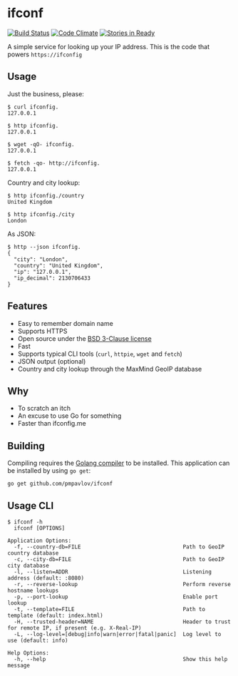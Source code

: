 # ifconf

[![Build Status](https://travis-ci.org/pmpavlov/ifconf.svg?branch=master)](https://travis-ci.org/pmpavlov/ifconf)
[![Code Climate](https://codeclimate.com/github/pmpavlov/ifconf/badges/gpa.svg)](https://codeclimate.com/github/pmpavlov/ifconf)
[![Stories in Ready](https://badge.waffle.io/pmpavlov/ifconf.svg?label=ready&title=Ready)](http://waffle.io/pmpavlov/ifconf)


A simple service for looking up your IP address. This is the code that powers
`https://ifconfig`

## Usage

Just the business, please:

```
$ curl ifconfig.
127.0.0.1

$ http ifconfig.
127.0.0.1

$ wget -qO- ifconfig.
127.0.0.1

$ fetch -qo- http://ifconfig.
127.0.0.1
```

Country and city lookup:

```
$ http ifconfig./country
United Kingdom

$ http ifconfig./city
London
```

As JSON:

```
$ http --json ifconfig.
{
  "city": "London",
  "country": "United Kingdom",
  "ip": "127.0.0.1",
  "ip_decimal": 2130706433
}
```

## Features

* Easy to remember domain name
* Supports HTTPS
* Open source under the [BSD 3-Clause license](https://opensource.org/licenses/BSD-3-Clause)
* Fast
* Supports typical CLI tools (`curl`, `httpie`, `wget` and `fetch`)
* JSON output (optional)
* Country and city lookup through the MaxMind GeoIP database

## Why

* To scratch an itch
* An excuse to use Go for something
* Faster than ifconfig.me

## Building

Compiling requires the [Golang compiler](https://golang.org/) to be installed.
This application can be installed by using `go get`:

`go get github.com/pmpavlov/ifconf`

## Usage CLI

```
$ ifconf -h
  ifconf [OPTIONS]

Application Options:
  -f, --country-db=FILE                                Path to GeoIP country database
  -c, --city-db=FILE                                   Path to GeoIP city database
  -l, --listen=ADDR                                    Listening address (default: :8080)
  -r, --reverse-lookup                                 Perform reverse hostname lookups
  -p, --port-lookup                                    Enable port lookup
  -t, --template=FILE                                  Path to template (default: index.html)
  -H, --trusted-header=NAME                            Header to trust for remote IP, if present (e.g. X-Real-IP)
  -L, --log-level=[debug|info|warn|error|fatal|panic]  Log level to use (default: info)

Help Options:
  -h, --help                                           Show this help message
```

